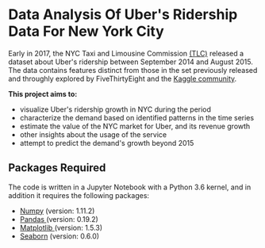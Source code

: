 # Data Analysis Of Uber's Ridership Data For New York City

Early in 2017, the NYC Taxi and Limousine Commission [(TLC)](http://www.nyc.gov/html/tlc/html/about/trip_record_data.shtml) released a dataset about Uber's ridership between September 2014 and August 2015. The data contains features distinct from those in the set previously released and throughly explored by FiveThirtyEight and the [Kaggle community](https://www.kaggle.com/fivethirtyeight/uber-pickups-in-new-york-city).

**This project aims to:**

* visualize Uber's ridership growth in NYC during the period
* characterize the demand based on identified patterns in the time series
* estimate the value of the NYC market for Uber, and its revenue growth
* other insights about the usage of the service
* attempt to predict the demand's growth beyond 2015

## **Packages Required**

The code is written in a Jupyter Notebook with a Python 3.6 kernel, and in addition it requires the following packages:

* [Numpy](http://numpy.org) (version: 1.11.2)
* [Pandas ](http://pandas.pydata.org)(version: 0.19.2)
* [Matplotlib ](http://matplotlib.org)(version: 1.5.3)
* [Seaborn](http://seaborn.pydata.org) (version: 0.6.0)
